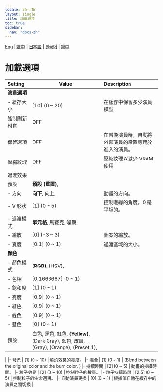 ```yaml
---
locale: zh-rTW
layout: single
title: 加載選項
toc: true
sidebar:
  nav: "docs-zh"
---
```

[Eng](/dancexr/menu/2025.4/actors/loader_options) | [繁中](/tw/dancexr/menu/2025.4/actors/loader_options) | [日本語](/jp/dancexr/menu/2025.4/actors/loader_options) | [한국어](/kr/dancexr/menu/2025.4/actors/loader_options) | [简中](/zh/dancexr/menu/2025.4/actors/loader_options)

# 加載選項



| Setting | Value | Description |
| :--- | --- | :--- |
|**演員選項** | | 
|- 緩存大小 | [10] (0 ~ 20) | 在緩存中保留多少演員模型
| 強制刷新材質 | OFF | 
| 保留選項 | OFF | 在替換演員時，自動將外部演員的設置應用於進入的演員。
| 壓縮紋理 | OFF | 壓縮紋理以減少 VRAM 使用
| 過渡效果 || 
| 預設 | **預設 (重置)**,  |  |
|- 方向 | **向下**, 向上,  | 動畫的方向。
|- V 形狀 | [1] (0 ~ 5) | 控制邊緣的角度，0 是平坦的。
|- 過渡模式 | **單元格**, 馬賽克, 噪聲,  | 
|- 縮放 | [0] (-3 ~ 3) | 圖案的縮放。
|- 寬度 | [0.1] (0 ~ 1) | 過渡區域的大小。
|**顏色** | | 
|- 顏色模式 | **(RGB)**, (HSV),  | 
|- 色相 | [0.1666667] (0 ~ 1) | 
|- 飽和度 | [1] (0 ~ 1) | 
|- 亮度 | [0.9] (0 ~ 1) | 
|- 紅色 | [0.9] (0 ~ 1) | 
|- 綠色 | [0.9] (0 ~ 1) | 
|- 藍色 | [0] (0 ~ 1) | 
| 預設 | 白色, 黑色, 紅色, **(Yellow)**, (Dark Gray), 藍色, 皮膚, (Gray), (Orange), (Preset 1),  |  |
|
|- 發光 | [1] (0 ~ 10) | 燒灼效果的亮度。
|- 混合 | [1] (0 ~ 1) | (Blend between the original color and the burn color. )
|- 持續時間 | [2] (0 ~ 5) | 動畫的持續時間。
|- 粒子效果 | [2] (0 ~ 10) | 控制粒子的數量。
|- 粒子持續時間 | [2.5] (0 ~ 5) | 控制粒子的生命週期。
|- 自動演員更換 | [0] (0 ~ 1) | 根據值自動在緩存中的演員之間切換
|
